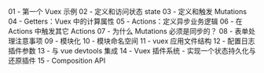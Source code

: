 01 - 第一个 Vuex 示例
02 - 定义和访问状态 state
03 - 定义和触发 Mutations
04 - Getters：Vuex 中的计算属性
05 - Actions：定义异步业务逻辑
06 - 在 Actions 中触发其它 Actions
07 - 为什么 Mutations 必须是同步的？
08 - 表单处理注意事项
09 - 模块化
10 - 模块命名空间
11 - vuex 应用文件结构
12 - 配置日志插件参数
13 - 与 vue devtools 集成
14 - Vuex 插件系统 - 实现一个状态持久化与还原插件
15 - Composition API